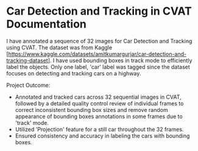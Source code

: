 # Car Detection and Tracking in CVAT Documentation

I have annotated a sequence of 32 images for Car Detection and Tracking using CVAT. The dataset was from Kaggle [https://www.kaggle.com/datasets/amitkumargurjar/car-detection-and-tracking-dataset]. I have used bounding boxes in track mode to efficiently label the objects. Only one label, 'car' label was tagged since the dataset focuses on detecting and tracking cars on a highway.

Project Outcome:
- Annotated and tracked cars across 32 sequential images in CVAT, followed by a detailed quality control review of individual frames to correct inconsistent bounding box sizes and remove random appearance of bounding boxes annotations in some frames due to 'track' mode.
- Utilized 'Projection' feature for a still car throughout the 32 frames.
- Ensured consistency and accuracy in labeling the cars with bounding boxes.
